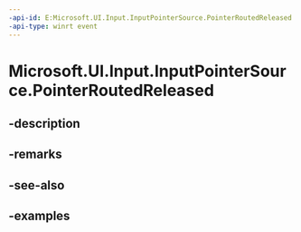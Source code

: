 ```yaml
---
-api-id: E:Microsoft.UI.Input.InputPointerSource.PointerRoutedReleased
-api-type: winrt event
---
```


# Microsoft.UI.Input.InputPointerSource.PointerRoutedReleased

<!--
public event Windows.Foundation.TypedEventHandler<Microsoft.UI.Input.InputPointerSource,Microsoft.UI.Input.PointerEventArgs> PointerRoutedReleased;
-->


## -description

## -remarks

## -see-also

## -examples


